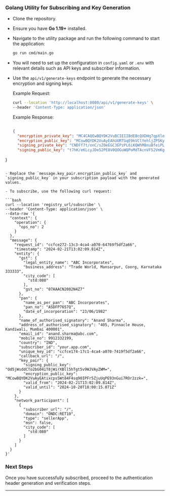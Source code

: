 ### Golang Utility for Subscribing and Key Generation

- Clone the repository.
- Ensure you have **Go 1.19+** installed.
- Navigate to the utility package and run the following command to start the application:
  ```bash
  go run cmd/main.go
  ```
- You will need to set up the configuration in `config.yaml` or `.env` with relevant details such as API keys and subscriber information.

- Use the `api/v1/generate-keys` endpoint to generate the necessary encryption and signing keys.

  Example Request:
  ```bash
  curl --location 'http://localhost:8080/api/v1/generate-keys' \
  --header 'Content-Type: application/json'
  ```

  Example Response:
  ```json
 
  {
    "encryption_private_key": "MC4CAQEwBQYDK2VuBCIEIIBdEBcQXDHq7qpXleyO1qN8H+Umpinh0nZjt8+Ff6ll",
    "encryption_public_key": "MCowBQYDK2VuAyEAhUURTGqE9kVClYehljZP5KysL45qs3RNAAzkJ9BELUE=",
    "signing_private_key": "CNDFf7t/onC/sZOeEGC3EPzPL6iKQWhM8nuBfeiPLH23uEr94otzIkN7nY8TxXRA4a5ZA+gx1MBydUXnZWYqCw==",
    "signing_public_key": "t7hK/eKLcyJDe52PE8V0QOGuWQPoMdTAcnVF52VmKgs="
}
  ```

- Replace the `message.key_pair.encryption_public_key` and `signing_public_key` in your subscription payload with the generated values.

- To subscribe, use the following curl request:

  ```bash
  curl --location 'registry_url/subscribe' \
  --header 'Content-Type: application/json' \
  --data-raw '{
    "context": {
      "operation": {
        "ops_no": 2
      }
    },
    "message": {
      "request_id": "ccfce272-13c3-4ca4-a070-64769f5df2a66",
      "timestamp": "2024-02-21T13:02:09.814Z",
      "entity": {
        "gst": {
          "legal_entity_name": "ABC Incorporates",
          "business_address": "Trade World, Mansarpur, Coorg, Karnataka 333333",
          "city_code": [
            "std:080"
          ],
          "gst_no": "07AAACN2082N4Z7"
        },
        "pan": {
          "name_as_per_pan": "ABC Incorporates",
          "pan_no": "ASDFP7657Q",
          "date_of_incorporation": "23/06/1982"
        },
        "name_of_authorised_signatory": "Anand Sharma",
        "address_of_authorised_signatory": "405, Pinnacle House, Kandiwali, Mumbai 400001",
        "email_id": "anand.sharma@abc.com",
        "mobile_no": 9912332199,
        "country": "IND",
        "subscriber_id": "your.app.com",
        "unique_key_id": "ccfce174-17c1-4ca4-a070-7419f5df2a66",
        "callback_url": "/",
        "key_pair": {
          "signing_public_key": "Od5jWsddCTo2bG04iT8jWirXBll5hTgt5v9WJVAyZWM=",
          "encryption_public_key": "MCowBQYDK2VuAyEAtixcps5Wt84F4sq90IPFr5ZjuUqPE93nGui7ROr2zzk=",
          "valid_from": "2024-02-21T13:02:09.814Z",
          "valid_until": "2024-10-20T18:00:15.071Z"
        }
      },
      "network_participant": [
        {
          "subscriber_url": "/",
          "domain": "ONDC:RET10",
          "type": "sellerApp",
          "msn": false,
          "city_code": [
            "std:080"
          ]
        }
      ]
    }
  }'
  ```

### Next Steps

Once you have successfully subscribed, proceed to the authentication header generation and verification steps.

--- 

